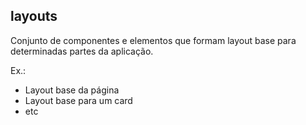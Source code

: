 ## layouts

Conjunto de componentes e elementos que formam layout base para determinadas partes da aplicação.

Ex.:

- Layout base da página
- Layout base para um card
- etc
